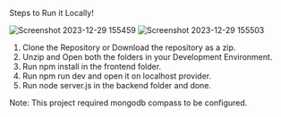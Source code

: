 
Steps to Run it Locally!

![Screenshot 2023-12-29 155459](https://github.com/Debug-001/MERN-CRUD-APP/assets/72290164/c50058f8-0c1d-462f-a9c9-ded3dfd908a0)
![Screenshot 2023-12-29 155503](https://github.com/Debug-001/MERN-CRUD-APP/assets/72290164/ae212774-a855-40dd-84db-7f8007485708)


1. Clone the Repository or Download the repository as a zip.
2. Unzip and Open both the folders in your Development Environment.
3. Run  npm install in the frontend folder.
4. Run npm run dev and open it on localhost provider.
5. Run node server.js in the backend folder and done.

Note: This project required mongodb compass to be configured.
